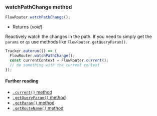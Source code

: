 ### watchPathChange method

```js
FlowRouter.watchPathChange();
```
 - Returns {*void*}

Reactively watch the changes in the path. If you need to simply get the `params` or `qs` use methods like `FlowRouter.getQueryParam()`.

```js
Tracker.autorun(() => {
  FlowRouter.watchPathChange();
  const currentContext = FlowRouter.current();
  // do something with the current context
});
```

#### Further reading
 - [`.current()` method](https://github.com/veliovgroup/flow-router/blob/master/docs/api/current.md)
 - [`.getQueryParam()` method](https://github.com/veliovgroup/flow-router/blob/master/docs/api/getQueryParam.md)
 - [`.getParam()` method](https://github.com/veliovgroup/flow-router/blob/master/docs/api/getParam.md)
 - [`.getRouteName()` method](https://github.com/veliovgroup/flow-router/blob/master/docs/api/getRouteName.md)
